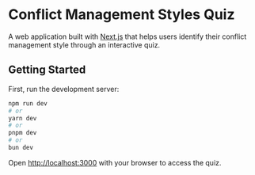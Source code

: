 # Conflict Management Styles Quiz

A web application built with [Next.js](https://nextjs.org) that helps users identify their conflict management style through an interactive quiz.

## Getting Started

First, run the development server:

```bash
npm run dev
# or
yarn dev
# or
pnpm dev
# or
bun dev
```

Open [http://localhost:3000](http://localhost:3000) with your browser to access the quiz.
